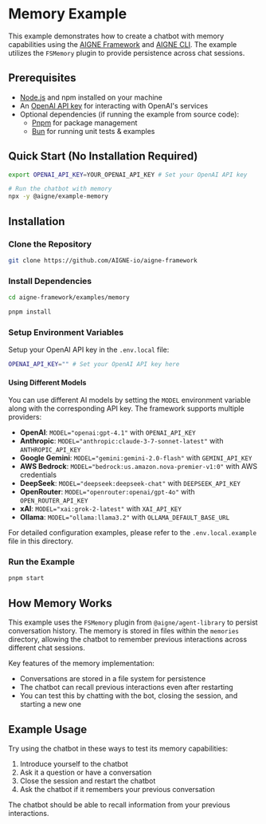 # Memory Example

This example demonstrates how to create a chatbot with memory capabilities using the [AIGNE Framework](https://github.com/AIGNE-io/aigne-framework) and [AIGNE CLI](https://github.com/AIGNE-io/aigne-framework/blob/main/packages/cli/README.md). The example utilizes the `FSMemory` plugin to provide persistence across chat sessions.

## Prerequisites

* [Node.js](https://nodejs.org) and npm installed on your machine
* An [OpenAI API key](https://platform.openai.com/api-keys) for interacting with OpenAI's services
* Optional dependencies (if running the example from source code):
  * [Pnpm](https://pnpm.io) for package management
  * [Bun](https://bun.sh) for running unit tests & examples

## Quick Start (No Installation Required)

```bash
export OPENAI_API_KEY=YOUR_OPENAI_API_KEY # Set your OpenAI API key

# Run the chatbot with memory
npx -y @aigne/example-memory
```

## Installation

### Clone the Repository

```bash
git clone https://github.com/AIGNE-io/aigne-framework
```

### Install Dependencies

```bash
cd aigne-framework/examples/memory

pnpm install
```

### Setup Environment Variables

Setup your OpenAI API key in the `.env.local` file:

```bash
OPENAI_API_KEY="" # Set your OpenAI API key here
```

#### Using Different Models

You can use different AI models by setting the `MODEL` environment variable along with the corresponding API key. The framework supports multiple providers:

* **OpenAI**: `MODEL="openai:gpt-4.1"` with `OPENAI_API_KEY`
* **Anthropic**: `MODEL="anthropic:claude-3-7-sonnet-latest"` with `ANTHROPIC_API_KEY`
* **Google Gemini**: `MODEL="gemini:gemini-2.0-flash"` with `GEMINI_API_KEY`
* **AWS Bedrock**: `MODEL="bedrock:us.amazon.nova-premier-v1:0"` with AWS credentials
* **DeepSeek**: `MODEL="deepseek:deepseek-chat"` with `DEEPSEEK_API_KEY`
* **OpenRouter**: `MODEL="openrouter:openai/gpt-4o"` with `OPEN_ROUTER_API_KEY`
* **xAI**: `MODEL="xai:grok-2-latest"` with `XAI_API_KEY`
* **Ollama**: `MODEL="ollama:llama3.2"` with `OLLAMA_DEFAULT_BASE_URL`

For detailed configuration examples, please refer to the `.env.local.example` file in this directory.

### Run the Example

```bash
pnpm start
```

## How Memory Works

This example uses the `FSMemory` plugin from `@aigne/agent-library` to persist conversation history. The memory is stored in files within the `memories` directory, allowing the chatbot to remember previous interactions across different chat sessions.

Key features of the memory implementation:

* Conversations are stored in a file system for persistence
* The chatbot can recall previous interactions even after restarting
* You can test this by chatting with the bot, closing the session, and starting a new one

## Example Usage

Try using the chatbot in these ways to test its memory capabilities:

1. Introduce yourself to the chatbot
2. Ask it a question or have a conversation
3. Close the session and restart the chatbot
4. Ask the chatbot if it remembers your previous conversation

The chatbot should be able to recall information from your previous interactions.
